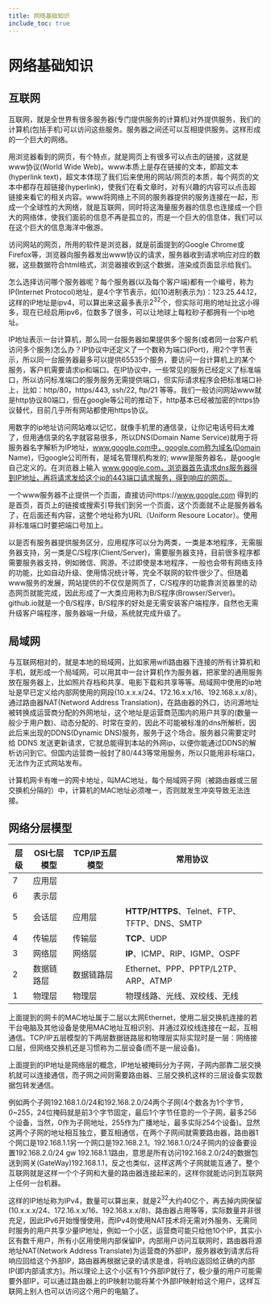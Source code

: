 ```yaml
---
title: 网络基础知识
include_toc: true
---
```


# 网络基础知识

## 互联网

互联网，就是全世界有很多服务器(专门提供服务的计算机)对外提供服务，我们的计算机(包括手机)可以访问这些服务。服务器之间还可以互相提供服务。这样形成的一个巨大的网络。

用浏览器看到的网页，有个特点，就是网页上有很多可以点击的链接，这就是www协议(World Wide Web)。www本质上是存在链接的文本，即超文本(hyperlink text)，超文本体现了我们后来使用的网站/网页的本质，每个网页的文本中都存在超链接(hyperlink)，使我们在看文章时，对有兴趣的内容可以点击超链接来看它的相关内容。www将网络上不同的服务器提供的服务连接在一起，形成一个全球性的大网络，就是互联网，同时将这海量服务器的信息也连接成一个巨大的网络体，使我们面前的信息不再是孤立的，而是一个巨大的信息体，我们可以在这个巨大的信息海洋中傲游。

访问网站的网页，所用的软件是浏览器，就是前面提到的Google Chrome或Firefox等，浏览器向服务器发出www协议的请求，服务器收到请求响应对应的数据，这些数据符合html格式，浏览器接收到这个数据，渲染成页面显示给我们。

怎么选择访问哪个服务器呢？每个服务器(以及每个客户端)都有一个编号，称为IP(Internet Protocol)地址，是4个字节表示，如(10进制表示为)：123.25.44.12，这样的IP地址是ipv4，可以算出来这最多表示$2^{32}$个，但实际可用的地址比这小得多，现在已经启用ipv6，位数多了很多，可以让地球上每粒砂子都拥有一个ip地址。

IP地址表示一台计算机，那么同一台服务器如果提供多个服务(或者同一台客户机访问多个服务)怎么办？IP协议中还定义了一个数称为端口(Port)，用2个字节表示，所以同一台服务器最多可以提供65535个服务，要访问一台计算机上的某个服务，客户机需要请求ip和端口。在IP协议中，一些常见的服务已经定义了标准端口，所以访问标准端口的服务服务无需提供端口，但实际请求程序会把标准端口补上，比如：http/80，https/443, ssh/22, ftp/21 等等。我们一般访问网站www就是http协议80端口，但在google等公司的推动下，http基本已经被加密的https协议替代，目前几乎所有网站都使用https协议。

用数字的ip地址访问网站难以记忆，就像手机里的通信录，让你记电话号码太难了，但用通信录的名字就容易很多，所以DNS(Domain Name Service)就用于将服务器名字解析为IP地址，www.google.com中，google.com称为域名(Domain Name)，归google公司所有，是域名管理机构发的; www是服务器名，是google自己定义的。在浏览器上输入 www.google.com，浏览器首先请求dns服务器得到IP地址，再将请求发给这个ip的443端口请求服务，得到响应的网页。

一个www服务器不止提供一个页面，直接访问https://www.google.com 得到的是首页，首页上的链接或搜索引导我们到另一个页面，这个页面就不止是服务器名了，在后面还有内容，这整个地址称为URL（Uniform Resoure Locator）。使用非标准端口时要把端口号加上。 

以是否有服务器提供服务区分，应用程序可以分为两类，一类是本地程序，无需服务器支持，另一类是C/S程序(Client/Server)，需要服务器支持，目前很多程序都需要服务器支持，例如微信、网游。不过即使是本地程序，一般也会带有网络支持的功能，比如自动升级、使用情况统计等，完全不联网的软件很少了。但随着www服务的发展，网站提供的不仅仅是网页了，C/S程序的功能靠浏览器里的动态网页就能完成，因此形成了一大类应用称为B/S程序(Browser/Server)。github.io就是一个B/S程序，B/S程序的好处是无需安装客户端程序，自然也无需升级客户端程序，服务器端一升级，系统就完成升级了。

## 局域网

与互联网相对的，就是本地的局域网，比如家用wifi路由器下连接的所有计算机和手机，就形成一个局域网，可以用其中一台计算机作为服务器，把家里的通用服务放在服务器上，比如照片存档和共享、电影下载和共享等等。局域网中使用的ip地址是早已定义给内部网使用的网段(10.x.x.x/24、172.16.x.x/16、192.168.x.x/8)，通过路由器NAT(Netword Address Translation)，在路由器的外口，访问源地址被转换成运营商分配的外网地址，这个地址是运营商范围内的用户共享的(数量一般少于用户数)、动态分配的、时常在变的，因此不可能被标准的dns所解析，因此后来出现的DDNS(Dynamic DNS)服务，服务于这个场合。服务器只需要定时给 DDNS 发送更新请求，它就总能得到本站的外网ip，以便你能通过DDNS的解析访问到它。但国内运营商一般封了80/443等常用服务，所以只能用非标端口，无法作为正式网站发布。

计算机网卡有唯一的网卡地址，叫MAC地址，每个局域网子网（被路由器或三层交换机分隔的）中，计算机的MAC地址必须唯一，否则就发生冲突导致无法连接。

## 网络分层模型

|层级|OSI七层模型|TCP/IP五层模型|常用协议|
|--|--|--|--|
| 7 | 应用层 |  |  |
| 6 | 表示层 |  |  |
| 5 | 会话层 | 应用层 | **HTTP/HTTPS**、Telnet、FTP、TFTP、DNS、SMTP |
| 4 | 传输层 | 传输层 | **TCP**、UDP |
| 3 | 网络层 | 网络层 | **IP**、ICMP、RIP、IGMP、OSPF |
| 2 | 数据链路层 | 数据链路层 | Ethernet、PPP、PPTP/L2TP、ARP、ATMP |
| 1 | 物理层 | 物理层 | 物理线路、光线、双绞线、无线 |

上面提到的网卡的MAC地址属于二层以太网Ethernet，使用二层交换机连接的若干台电脑及其他设备是使用MAC地址互相识别、并通过双绞线连接在一起，互相通信。TCP/IP五层模型的下两层数据链路层和物理层实际实现时是一层：网络接口层，但网络交换机还是习惯称为二层设备(而不是一层设备)。

上面提到的IP地址是网络层的概念，IP地址被掩码分为子网，子网内部靠二层交换机就可以连接通信，而子网之间则需要路由器、三层交换机这样的三层设备实现数据包转发通信。

例如两个子网192.168.1.0/24和192.168.2.0/24两个子网(4个数各为1个字节，0~255，24位掩码就是前3个字节固定，最后1个字节任意的一个子网，最多256个设备，当然，0作为子网地址，255作为广播地址，最多实际254个设备)。显然这两个子网的地址相互独立，要互相通信，在两个子网间就需要路由器，路由器1个网口是192.168.1.1另一个网口是192.168.2.1。192.168.1.0/24子网内的设备要设置192.168.2.0/24 gw 192.168.1.1路由，意思是所有访问192.168.2.0/24的数据包送到网关(GateWay)192.168.1.1，反之也类似，这样这两个子网就能互通了。整个互联网就是这样一个个子网和大量的路由器连接起来的，这样你就能访问到互联网上任何一台机器。

这样的IP地址称为IPv4，数量可以算出来，就是$2^{32}$大约40亿个，再去掉内网保留(10.x.x.x/24、172.16.x.x/16、192.168.x.x/8)、路由器占用等等，实际数量并非很充足，因此IPv6开始慢慢使用，而IPv4则使用NAT技术将无需对外服务、无需同时服务的用户共享少量IP地址，例如一个小区，运营商可能只给他10个IP，其实小区有数千用户，所有小区用使用内部保留IP，内部用户访问互联网时，路由器将源地址NAT(Network Address Translate)为运营商的外部IP，服务器收到请求后将响应回给这个外部IP，路由器再根据记录的请求是谁，将响应返回给正确的内部IP(即内部请求方)。所以理论上这个小区有1个外部IP就行了，极少量的用户可能需要外部IP，可以通过路由器上的IP映射功能将某个外部IP映射给这个用户，这样互联网上别人也可以访问这个用户的电脑了。

